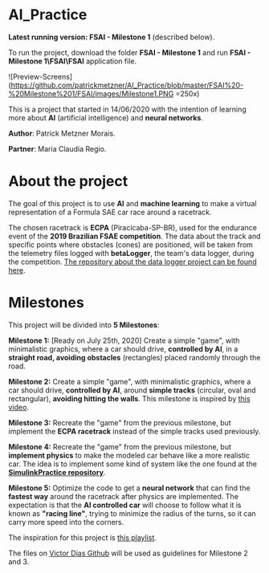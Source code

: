 # AI_Practice

**Latest running version: FSAI - Milestone 1** (described below).

To run the project, download the folder **FSAI - Milestone 1** and run **FSAI - Milestone 1\FSAI\FSAI** application file.

![Preview-Screens](https://github.com/patrickmetzner/AI_Practice/blob/master/FSAI%20-%20Milestone%201/FSAI/images/Milestone1.PNG =250x)

This is a project that started in 14/06/2020 with the intention of learning more about **AI** (artificial intelligence) and **neural networks**.

**Author**: 	Patrick Metzner Morais.

**Partner**: 	Maria Claudia Regio.


# About the project

The goal of this project is to use **AI** and **machine learning** to make a virtual representation of a Formula SAE car race around a racetrack.

The chosen racetrack is **ECPA** (Piracicaba-SP-BR), used for the endurance event of the **2019 Brazilian FSAE competition**. The data about the track and specific points where obstacles (cones) are positioned, will be taken from the telemetry files logged with **betaLogger**, the team's data logger, during the competition. [The repository about the data logger project can be found here](https://github.com/patrickmetzner/betaLogger). 

# Milestones

This project will be divided into **5 Milestones**:

**Milestone 1:** [Ready on July 25th, 2020] Create a simple "game", with minimalistic graphics, where a car should drive, **controlled by AI**, in a **straight road, avoiding obstacles** (rectangles) placed randomly through the road. 

**Milestone 2:** Create a simple "game", with minimalistic graphics, where a car should drive, **controlled by AI**, around **simple tracks** (circular, oval and rectangular), **avoiding hitting the walls**. This milestone is inspired by [this video](https://www.youtube.com/watch?v=gnfkfUQvKDw&list=PLPWikzi38KIwwQdolewJb_Ei1NAb4BSFg&index=3).

**Milestone 3:** Recreate the "game" from the previous milestone, but implement the **ECPA racetrack** instead of the simple tracks used previously.

**Milestone 4:** Recreate the "game" from the previous milestone, but **implement physics** to make the modeled car behave like a more realistic car. The idea is to implement some kind of system like the one found at the **[SimulinkPractice repository](https://github.com/patrickmetzner/SimulinkPractice)**.

**Milestone 5:** Optimize the code to get a **neural network** that can find the **fastest way** around the racetrack after physics are implemented. The expectation is that the **AI controlled car** will choose to follow what it is known as **"racing line"**, trying to minimize the radius of the turns, so it can carry more speed into the corners. 




The inspiration for this project is [this playlist](https://www.youtube.com/watch?v=NZlIYr1slAk&list=PLPWikzi38KIwwQdolewJb_Ei1NAb4BSFg).

The files on [Victor Dias Github](https://github.com/JVictorDias) will be used as guidelines for Milestone 2 and 3.